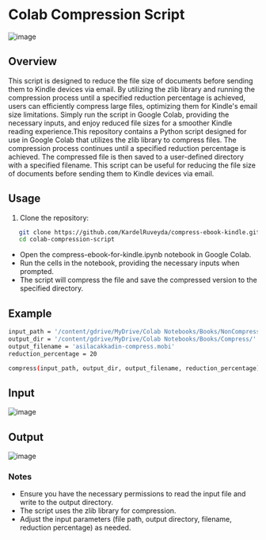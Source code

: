 # Colab Compression Script

![image](https://github.com/KardelRuveyda/compress-ebook-kindle/assets/33912144/729ae041-e0b1-45ae-b917-603f67e1711d)

## Overview

This script is designed to reduce the file size of documents before sending them to Kindle devices via email. By utilizing the zlib library and running the compression process until a specified reduction percentage is achieved, users can efficiently compress large files, optimizing them for Kindle's email size limitations. Simply run the script in Google Colab, providing the necessary inputs, and enjoy reduced file sizes for a smoother Kindle reading experience.This repository contains a Python script designed for use in Google Colab that utilizes the zlib library to compress files. The compression process continues until a specified reduction percentage is achieved. The compressed file is then saved to a user-defined directory with a specified filename. This script can be useful for reducing the file size of documents before sending them to Kindle devices via email.

## Usage

1. Clone the repository:

```bash
   git clone https://github.com/KardelRuveyda/compress-ebook-kindle.git
   cd colab-compression-script
```

- Open the compress-ebook-for-kindle.ipynb notebook in Google Colab.
- Run the cells in the notebook, providing the necessary inputs when prompted.
- The script will compress the file and save the compressed version to the specified directory.

## Example

```bash
input_path = '/content/gdrive/MyDrive/Colab Notebooks/Books/NonCompress/test-book.mobi'
output_dir = '/content/gdrive/MyDrive/Colab Notebooks/Books/Compress/'
output_filename = 'asilacakkadin-compress.mobi'
reduction_percentage = 20

compress(input_path, output_dir, output_filename, reduction_percentage)
```

## Input
![image](https://github.com/KardelRuveyda/compress-ebook-kindle/assets/33912144/1e184ca6-b611-4e79-b0ed-6a29f53202ec)

## Output

![image](https://github.com/KardelRuveyda/compress-ebook-kindle/assets/33912144/f0809782-90b3-4926-ac35-cbc926cf7455)


### Notes

- Ensure you have the necessary permissions to read the input file and write to the output directory.
- The script uses the zlib library for compression.
- Adjust the input parameters (file path, output directory, filename, reduction percentage) as needed.
